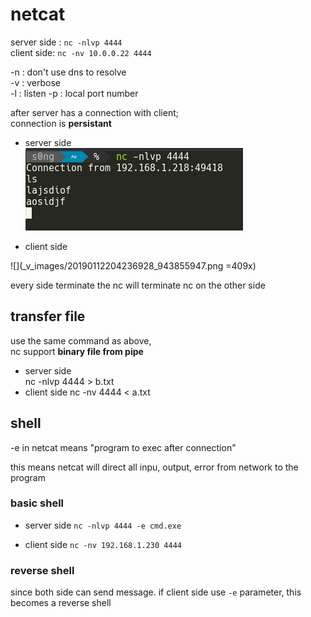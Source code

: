 # netcat

server side : `nc -nlvp 4444`  
client side: `nc -nv 10.0.0.22 4444`

-n : don't use dns to resolve  
-v : verbose   
-l : listen
-p : local port number

after server has a connection with client;    
connection is **persistant**

- server side  
![](_v_images/20190112204050883_1169676824.png)

- client side  

![](_v_images/20190112204236928_943855947.png =409x)

every side terminate the nc will terminate nc on the other side

## transfer file

use the same command as above,  
nc support **binary file from pipe**

- server side  
    nc -nlvp 4444 > b.txt
- client side
    nc -nv 4444 < a.txt


## shell

-e in netcat means "program to exec after connection"

this means netcat will direct all inpu, output, error from network to the program

### basic shell

- server side
`nc -nlvp 4444 -e cmd.exe`

- client side 
`nc -nv 192.168.1.230 4444`


### reverse shell

since both side can send message. 
if client side use `-e` parameter, this becomes a reverse shell
